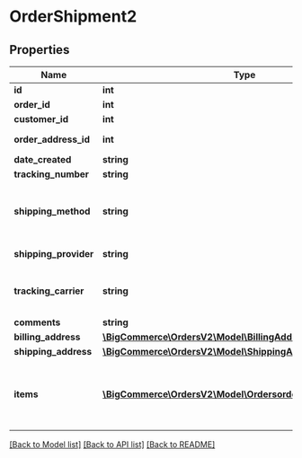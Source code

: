 # OrderShipment2

## Properties
Name | Type | Description | Notes
------------ | ------------- | ------------- | -------------
**id** | **int** | Shipment ID. | [optional] 
**order_id** | **int** | ID of the order associated with this shipment. | [optional] 
**customer_id** | **int** | ID of this order’s customer. | [optional] 
**order_address_id** | **int** | ID of the desired &#x60;shipping_address&#x60; associated with the shipment. | [optional] 
**date_created** | **string** | Creation date for the shipment. | [optional] 
**tracking_number** | **string** | Tracking number of the shipment. | [optional] 
**shipping_method** | **string** | Additional information to describe the method of shipment (ex. Standard, Ship by Weight, Custom Shipment). Can be used for live quotes from certain shipping providers. If different from &#x60;shipping_provider&#x60;, &#x60;shipping_method&#x60; should correspond to &#x60;tracking_carrier&#x60;. | [optional] 
**shipping_provider** | **string** | Enum of the BigCommerce shipping-carrier integration/module. | [optional] 
**tracking_carrier** | **string** | Tracking carrier for the shipment. Acceptable values include an empty string (&#x60;\&quot;\&quot;&#x60;) or one of the valid tracking-carrier values viewable [here](https://docs.google.com/spreadsheets/d/1w9c_aECSCGyf-oOrvGeUniDl-ARGKemfZl0qSsav8D4/pubhtml?gid&#x3D;0&amp;single&#x3D;true) and downloadable as a .CSV file [here](https://docs.google.com/spreadsheets/d/1mTueEynfcEmwsU2y2Jd2MX-8GKwNZrmlRMBcIElg9aY/pub?gid&#x3D;0&amp;single&#x3D;true&amp;output&#x3D;csv). | [optional] 
**comments** | **string** | Comments the shipper wishes to add. | [optional] 
**billing_address** | [**\BigCommerce\OrdersV2\Model\BillingAddressBase1**](BillingAddressBase1.md) |  | [optional] 
**shipping_address** | [**\BigCommerce\OrdersV2\Model\ShippingAddressBase1**](ShippingAddressBase1.md) |  | [optional] 
**items** | [**\BigCommerce\OrdersV2\Model\OrdersorderIdshipmentsItems[]**](OrdersorderIdshipmentsItems.md) | The items in the shipment. This object has the following members, all integer: order_product_id (required), quantity (required), product_id (read-only). A sample items value might be: [ {\&quot;order_product_id\&quot;:16,\&quot;product_id\&quot;: 0,\&quot;quantity\&quot;:2} ] | [optional] 

[[Back to Model list]](../../README.md#documentation-for-models) [[Back to API list]](../../README.md#documentation-for-api-endpoints) [[Back to README]](../../README.md)

